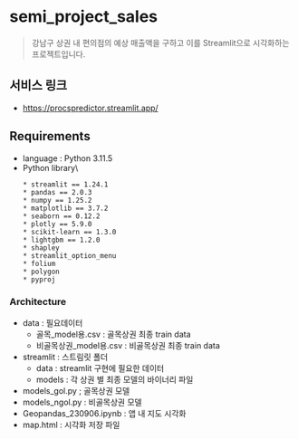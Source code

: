 # semi_project_sales

> 강남구 상권 내 편의점의 예상 매출액을 구하고 이를 Streamlit으로 시각화하는 프로젝트입니다.

## 서비스 링크​
* https://procspredictor.streamlit.app/

## Requirements
* language : Python 3.11.5
* Python library\
  ```
  * streamlit == 1.24.1
  * pandas == 2.0.3
  * numpy == 1.25.2
  * matplotlib == 3.7.2
  * seaborn == 0.12.2
  * plotly == 5.9.0
  * scikit-learn == 1.3.0
  * lightgbm == 1.2.0
  * shapley
  * streamlit_option_menu
  * folium
  * polygon
  * pyproj
  ```



### Architecture

* data : 필요데이터
  * 골목_model용.csv : 골목상권 최종 train data
  * 비골목상권_model용.csv : 비골목상권 최종 train data
* streamlit : 스트림릿 폴더
  * data : streamlit 구현에 필요한 데이터
  * models : 각 상권 별 최종 모델의 바이너리 파일
* models_gol.py ; 골목상권 모델
* models_ngol.py : 비골목상권 모델
* Geopandas_230906.ipynb : 앱 내 지도 시각화
* map.html : 시각화 저장 파일


